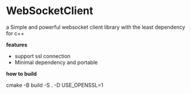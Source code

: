# WebSocketClient #

a Simple and powerful websocket client library with the least dependency for c++


**features**

   - support ssl connection
   - Minimal dependency and portable

**how to build**

cmake -B build -S . -D USE_OPENSSL=1
